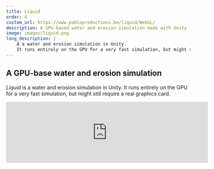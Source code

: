 ```yaml
---
title: Liquid
order: 4
custom_url: https://www.pabloproductions.be/liquid/WebGL/
description: A GPU-based water and erosion simulation made with Unity
image: images/liquid.png
long_description: |
    A a water and erosion simulation in Unity. 
    It runs entirely on the GPU for a very fast simulation, but might still require a real graphics card.
---
```


## A GPU-base water and erosion simulation

*Liquid* is a water and erosion simulation in Unity. 
It runs entirely on the GPU for a very fast simulation, but might still require a real graphics card.

<iframe src="https://itch.io/embed/447082" width="552" height="167" frameborder="0" class="center_iframe"></iframe>
